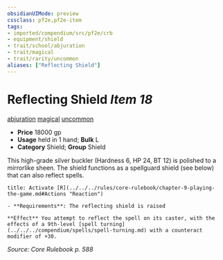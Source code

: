 ```yaml
---
obsidianUIMode: preview
cssclass: pf2e,pf2e-item
tags:
- imported/compendium/src/pf2e/crb
- equipment/shield
- trait/school/abjuration
- trait/magical
- trait/rarity/uncommon
aliases: ["Reflecting Shield"]
---
```

# Reflecting Shield *Item 18*  
[abjuration](abjuration.md)  [magical](magical.md)  [uncommon](uncommon.md)  

- **Price** 18000 gp
- **Usage** held in 1 hand; **Bulk** L
- **Category** Shield; **Group** Shield 

This high-grade silver buckler (Hardness 6, HP 24, BT 12) is polished to a mirrorlike sheen. The shield functions as a spellguard shield (see below) that can also reflect spells.

```ad-embed-ability
title: Activate [R](../../../rules/core-rulebook/chapter-9-playing-the-game.md#Actions "Reaction")

- **Requirements**: The reflecting shield is raised

**Effect** You attempt to reflect the spell on its caster, with the effects of a 9th-level [spell turning](../../../compendium/spells/spell-turning.md) with a counteract modifier of +30.
```

*Source: Core Rulebook p. 588*
